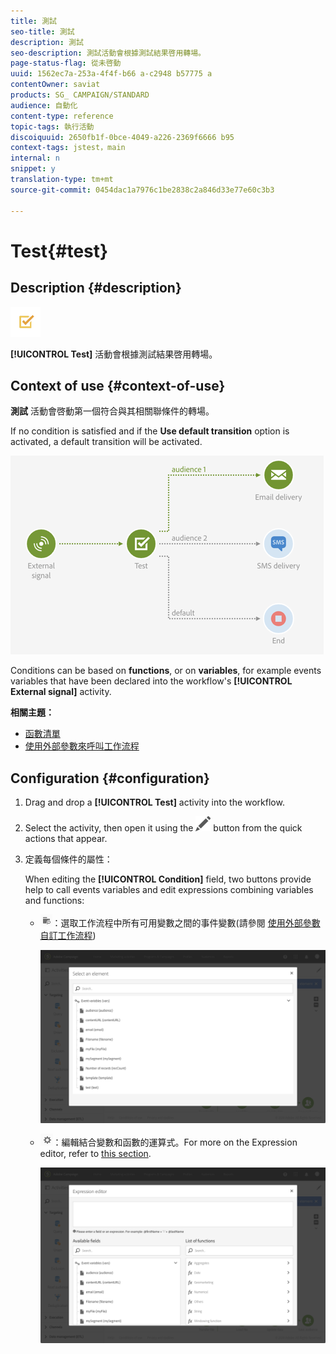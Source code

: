 ```yaml
---
title: 測試
seo-title: 測試
description: 測試
seo-description: 測試活動會根據測試結果啓用轉場。
page-status-flag: 從未啓動
uuid: 1562ec7a-253a-4f4f-b66 a-c2948 b57775 a
contentOwner: saviat
products: SG_ CAMPAIGN/STANDARD
audience: 自動化
content-type: reference
topic-tags: 執行活動
discoiquuid: 2650fb1f-0bce-4049-a226-2369f6666 b95
context-tags: jstest，main
internal: n
snippet: y
translation-type: tm+mt
source-git-commit: 0454dac1a7976c1be2838c2a846d33e77e60c3b3

---
```



# Test{#test}

## Description {#description}

![](assets/test.png)

**[!UICONTROL Test]** 活動會根據測試結果啓用轉場。

## Context of use {#context-of-use}

**測試** 活動會啓動第一個符合與其相關聯條件的轉場。

If no condition is satisfied and if the **Use default transition** option is activated, a default transition will be activated.

![](assets/wkf_test_activity_example.png)

Conditions can be based on **functions**, or on **variables**, for example events variables that have been declared into the workflow's **[!UICONTROL External signal]** activity.

**相關主題：**

* [函數清單](../../automating/using/list-of-functions.md)
* [使用外部參數來呼叫工作流程](../../automating/using/calling-a-workflow-with-external-parameters.md)

## Configuration {#configuration}

1. Drag and drop a **[!UICONTROL Test]** activity into the workflow.
1. Select the activity, then open it using the ![](assets/edit_darkgrey-24px.png) button from the quick actions that appear.
1. 定義每個條件的屬性：

   When editing the **[!UICONTROL Condition]** field, two buttons provide help to call events variables and edit expressions combining variables and functions:

   * ![](assets/extsignal_picker.png)：選取工作流程中所有可用變數之間的事件變數(請參閱 [使用外部參數自訂工作流程](../../automating/using/calling-a-workflow-with-external-parameters.md#customizing-a-workflow-with-external-parameters))

      ![](assets/wkf_test_activity_variables.png)

   * ![](assets/extsignal_expression_editor.png)：編輯結合變數和函數的運算式。For more on the Expression editor, refer to [this section](../../automating/using/advanced-expression-editing.md).

      ![](assets/wkf_test_activity_variables_expression.png)


